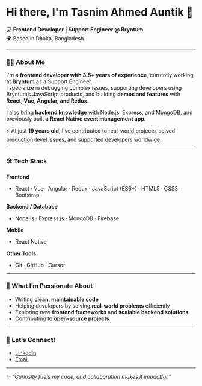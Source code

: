 # Hi there, I'm Tasnim Ahmed Auntik 👋

💻 **Frontend Developer | Support Engineer @ Bryntum**  
🌍 Based in Dhaka, Bangladesh  

---

### 👨‍💻 About Me

I'm a **frontend developer with 3.5+ years of experience**, currently working at **[Bryntum](https://bryntum.com/)** as a Support Engineer.  
I specialize in debugging complex issues, supporting developers using Bryntum’s JavaScript products, and building **demos and features** with **React, Vue, Angular, and Redux**.  

I also bring **backend knowledge** with Node.js, Express, and MongoDB, and previously built a **React Native event management app**.  

⚡ At just **19 years old**, I’ve contributed to real-world projects, solved production-level issues, and supported developers worldwide.  

---

### 🛠️ Tech Stack

**Frontend**  
- React · Vue · Angular · Redux · JavaScript (ES6+) · HTML5 · CSS3 · Bootstrap  

**Backend / Database**  
- Node.js · Express.js · MongoDB · Firebase  

**Mobile**  
- React Native  

**Other Tools**  
- Git · GitHub · Cursor

---

### 🚀 What I’m Passionate About
- Writing **clean, maintainable code**  
- Helping developers by solving **real-world problems** efficiently  
- Exploring new **frontend frameworks** and **scalable backend solutions**  
- Contributing to **open-source projects**  

---

### 🤝 Let’s Connect!
- [LinkedIn](https://www.linkedin.com/in/tasnim-ahmed-auntik/)  
- [Email](mailto:devauntik@gmail.com)  

---

✨ *“Curiosity fuels my code, and collaboration makes it impactful.”*  
